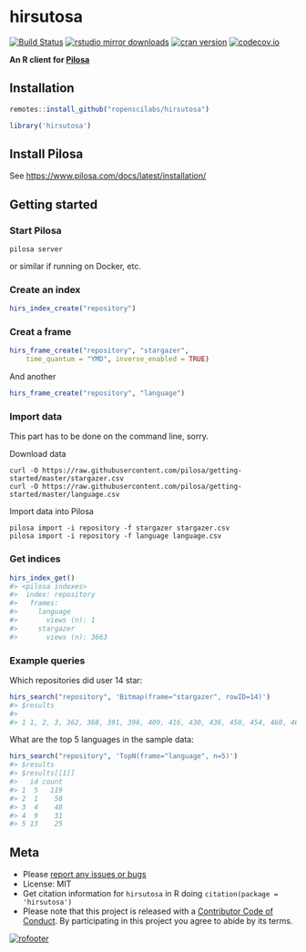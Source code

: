 hirsutosa
=========



[![Build Status](https://api.travis-ci.org/ropenscilabs/hirsutosa.svg)](https://travis-ci.org/ropenscilabs/hirsutosa)
[![rstudio mirror downloads](http://cranlogs.r-pkg.org/badges/hirsutosa?color=E664A4)](https://github.com/metacran/cranlogs.app)
[![cran version](http://www.r-pkg.org/badges/version/hirsutosa)](https://cran.r-project.org/package=hirsutosa)
[![codecov.io](https://codecov.io/github/ropenscilabs/hirsutosa/coverage.svg?branch=master)](https://codecov.io/github/ropenscilabs/hirsutosa?branch=master)

**An R client for [Pilosa]()**


## Installation


```r
remotes::install_github("ropenscilabs/hirsutosa")
```


```r
library('hirsutosa')
```

## Install Pilosa

See <https://www.pilosa.com/docs/latest/installation/>

## Getting started 

### Start Pilosa

`pilosa server`

or similar if running on Docker, etc.

### Create an index


```r
hirs_index_create("repository")
```

### Creat a frame 


```r
hirs_frame_create("repository", "stargazer", 
    time_quantum = "YMD", inverse_enabled = TRUE)
```

And another


```r
hirs_frame_create("repository", "language")
```


### Import data

This part has to be done on the command line, sorry.

Download data

```
curl -O https://raw.githubusercontent.com/pilosa/getting-started/master/stargazer.csv
curl -O https://raw.githubusercontent.com/pilosa/getting-started/master/language.csv
```

Import data into Pilosa

```
pilosa import -i repository -f stargazer stargazer.csv
pilosa import -i repository -f language language.csv
```


### Get indices


```r
hirs_index_get()
#> <pilosa indexes>
#>  index: repository
#>   frames:
#>     language
#>       views (n): 1
#>     stargazer
#>       views (n): 3663
```

### Example queries

Which repositories did user 14 star:


```r
hirs_search("repository", 'Bitmap(frame="stargazer", rowID=14)')
#> $results
#>                                                                                                                              bits
#> 1 1, 2, 3, 362, 368, 391, 396, 409, 416, 430, 436, 450, 454, 460, 461, 464, 466, 469, 470, 483, 484, 486, 490, 491, 503, 504, 514
```

What are the top 5 languages in the sample data:


```r
hirs_search("repository", 'TopN(frame="language", n=5)')
#> $results
#> $results[[1]]
#>   id count
#> 1  5   119
#> 2  1    50
#> 3  4    48
#> 4  9    31
#> 5 13    25
```

## Meta

* Please [report any issues or bugs](https://github.com/ropenscilabs/hirsutosa/issues)
* License: MIT
* Get citation information for `hirsutosa` in R doing `citation(package = 'hirsutosa')`
* Please note that this project is released with a [Contributor Code of Conduct](CODE_OF_CONDUCT.md).
By participating in this project you agree to abide by its terms.

[![rofooter](https://ropensci.org/public_images/github_footer.png)](https://ropensci.org)
